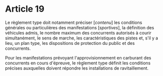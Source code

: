 # Article 19

Le règlement type doit notamment préciser [*contenu*] les conditions générales ou particulières des manifestations [*sportives*], la définition des véhicules admis, le nombre maximum des concurrents autorisés à courir simultanément, le sens de marche, les caractéristiques des pistes et, s'il y a lieu, un plan type, les dispositions de protection du public et des concurrents.

Pour les manifestations prévoyant l'approvisionnement en carburant des concurrents en cours d'épreuve, le règlement type définit les conditions précises auxquelles doivent répondre les installations de ravitaillement.
